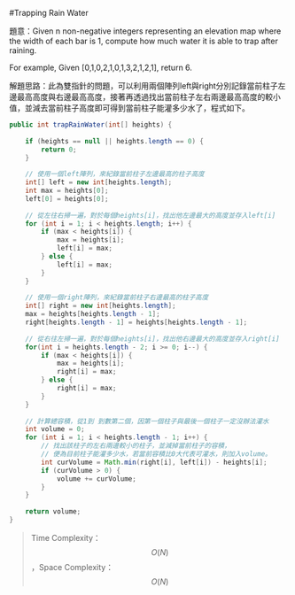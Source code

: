#Trapping Rain Water

[]()
題意：Given n non-negative integers representing an elevation map where the width of each bar is 1, compute how much water it is able to trap after raining.

For example, 
Given [0,1,0,2,1,0,1,3,2,1,2,1], return 6.

解題思路：此為雙指針的問題，可以利用兩個陣列left與right分別記錄當前柱子左邊最高高度與右邊最高高度，接著再透過找出當前柱子左右兩邊最高高度的較小值，並減去當前柱子高度即可得到當前柱子能灌多少水了，程式如下。

```java
public int trapRainWater(int[] heights) {
    
    if (heights == null || heights.length == 0) {
        return 0;
    }
    
    // 使用一個left陣列，來紀錄當前柱子左邊最高的柱子高度
    int[] left = new int[heights.length];
    int max = heights[0];
    left[0] = heights[0];
    
    // 從左往右掃一遍，對於每個heights[i]，找出他左邊最大的高度並存入left[i]
    for (int i = 1; i < heights.length; i++) {
        if (max < heights[i]) {
            max = heights[i];
            left[i] = max;
        } else {
            left[i] = max;
        }
    }
    
    // 使用一個right陣列，來紀錄當前柱子右邊最高的柱子高度
    int[] right = new int[heights.length];
    max = heights[heights.length - 1];
    right[heights.length - 1] = heights[heights.length - 1];
    
    // 從右往左掃一遍，對於每個heights[i]，找出他右邊最大的高度並存入right[i]
    for(int i = heights.length - 2; i >= 0; i--) {
        if (max < heights[i]) {
            max = heights[i];
            right[i] = max;
        } else {
            right[i] = max;
        }
    }
    
    // 計算總容積，從1到 到數第二個，因第一個柱子與最後一個柱子一定沒辦法灌水
    int volume = 0;
    for (int i = 1; i < heights.length - 1; i++) {
        // 找出該柱子的左右兩邊較小的柱子，並減掉當前柱子的容積，
        // 便為目前柱子能灌多少水，若當前容積比0大代表可灌水，則加入volume。
        int curVolume = Math.min(right[i], left[i]) - heights[i];
        if (curVolume > 0) {
            volume += curVolume;
        }
    }
    
    return volume;
}
```

>Time Complexity：$$O(N)$$，Space Complexity：$$O(N)$$